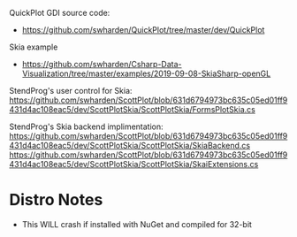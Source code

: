 QuickPlot GDI source code:
* https://github.com/swharden/QuickPlot/tree/master/dev/QuickPlot

Skia example
* https://github.com/swharden/Csharp-Data-Visualization/tree/master/examples/2019-09-08-SkiaSharp-openGL

StendProg's user control for Skia:
https://github.com/swharden/ScottPlot/blob/631d6794973bc635c05ed01ff9431d4ac108eac5/dev/ScottPlotSkia/ScottPlotSkia/FormsPlotSkia.cs

StendProg's Skia backend implimentation:
https://github.com/swharden/ScottPlot/blob/631d6794973bc635c05ed01ff9431d4ac108eac5/dev/ScottPlotSkia/ScottPlotSkia/SkiaBackend.cs
https://github.com/swharden/ScottPlot/blob/631d6794973bc635c05ed01ff9431d4ac108eac5/dev/ScottPlotSkia/ScottPlotSkia/SkaiExtensions.cs

# Distro Notes
* This WILL crash if installed with NuGet and compiled for 32-bit